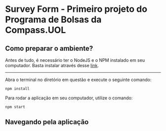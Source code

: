 # Survey Form - Primeiro projeto do Programa de Bolsas da Compass.UOL

## Como preparar o ambiente?

Antes de tudo, é necessário ter o NodeJS e o NPM instalado em seu computador. Basta instalar através desse <a href="https://nodejs.org/en/">link</a>.

---

Abra o terminal no diretório em questão e execute o seguinte comando:

```
npm install
```

Para rodar a aplicação em seu computador, utilize o comando:

```
npm start
```

## Navegando pela aplicação
